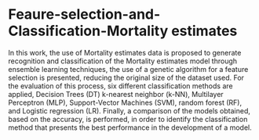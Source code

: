# Feaure-selection-and-Classification-Mortality estimates 
In this work, the use of Mortality estimates data is proposed to generate recognition and classification of the Mortality estimates model through ensemble learning techniques, the use of a genetic algorithm for a feature selection is presented, reducing the original size of the dataset used. For the evaluation of this process, six different classification methods are applied, Decision Trees (DT) k-nearest neighbor (k-NN), Multilayer Perceptron (MLP), Support-Vector Machines (SVM), random forest (RF), and Logistic regression (LR). Finally, a comparison of the models obtained, based on the accuracy, is performed, in order to identify the classification method that presents the best performance in the development of a model.
